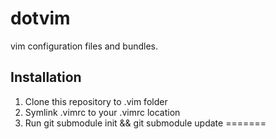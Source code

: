 dotvim
======

vim configuration files and bundles.

## Installation
1. Clone this repository to .vim folder
2. Symlink .vimrc to your .vimrc location
3. Run git submodule init && git submodule update
=======
